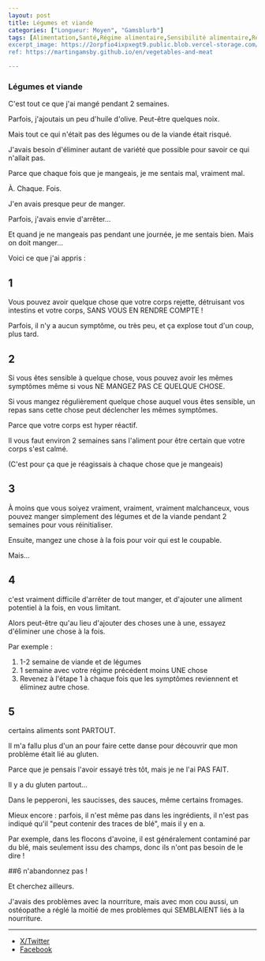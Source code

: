 ```yaml
---
layout: post
title: Légumes et viande
categories: ["Longueur: Moyen", "Gamsblurb"]
tags: [Alimentation,Santé,Régime alimentaire,Sensibilité alimentaire,Restrictions alimentaires,Problèmes de santé,Gluten,Régime d'élimination,Anxiété,Essais et erreurs,Isolement,Problèmes digestifs,Gamsblurb]
excerpt_image: https://2orpfio4ixpxegt9.public.blob.vercel-storage.com/blogPost/cm2551tnd00l6l80c9ag86pp5/preview-image-Pg7N3E4Mz7yogakkTyaxWsnV6XrlVw.webp
ref: https://martingamsby.github.io/en/vegetables-and-meat

---
```


### **Légumes et viande**

C'est tout ce que j'ai mangé pendant 2 semaines.

Parfois, j'ajoutais un peu d'huile d'olive.
Peut-être quelques noix.

Mais tout ce qui n'était pas des légumes ou de la viande était risqué.

J'avais besoin d'éliminer autant de variété que possible pour savoir ce qui n'allait pas.

Parce que chaque fois que je mangeais, je me sentais mal, vraiment mal.

À.
Chaque.
Fois.

J'en avais presque peur de manger.

Parfois, j'avais envie d'arrêter...

Et quand je ne mangeais pas pendant une journée, je me sentais bien. Mais on doit manger...

Voici ce que j'ai appris :

## 1
Vous pouvez avoir quelque chose que votre corps rejette, détruisant vos intestins et votre corps, SANS VOUS EN RENDRE COMPTE !

Parfois, il n'y a aucun symptôme, ou très peu, et ça explose tout d'un coup, plus tard.

## 2
Si vous êtes sensible à quelque chose, vous pouvez avoir les mêmes symptômes même si vous NE MANGEZ PAS CE QUELQUE CHOSE.

Si vous mangez régulièrement quelque chose auquel vous êtes sensible, un repas sans cette chose peut déclencher les mêmes symptômes.

Parce que votre corps est hyper réactif.

Il vous faut environ 2 semaines sans l'aliment pour être certain que votre corps s'est calmé.

(C'est pour ça que je réagissais à chaque chose que je mangeais)

## 3
À moins que vous soiyez vraiment, vraiment, vraiment malchanceux, vous pouvez manger simplement des légumes et de la viande pendant 2 semaines pour vous réinitialiser.

Ensuite, mangez une chose à la fois pour voir qui est le coupable.

Mais...

## 4
c'est vraiment difficile d'arrêter de tout manger, et d'ajouter une aliment potentiel à la fois, en vous limitant.

Alors peut-être qu'au lieu d'ajouter des choses une à une, essayez d'éliminer une chose à la fois.

Par exemple :

1. 1-2 semaine de viande et de légumes
2. 1 semaine avec votre régime précédent moins UNE chose
3. Revenez à l'étape 1 à chaque fois que les symptômes reviennent et éliminez autre chose.

## 5
certains aliments sont PARTOUT.

Il m'a fallu plus d'un an pour faire cette danse pour découvrir que mon problème était lié au gluten.

Parce que je pensais l'avoir essayé très tôt, mais je ne l'ai PAS FAIT.

Il y a du gluten partout...

Dans le pepperoni, les saucisses, des sauces, même certains fromages.

Mieux encore : parfois, il n'est même pas dans les ingrédients, il n'est pas indiqué qu'il "peut contenir des traces de blé", mais il y en a.

Par exemple, dans les flocons d'avoine, il est généralement contaminé par du blé, mais seulement issu des champs, donc ils n'ont pas besoin de le dire !

##6
n'abandonnez pas !

Et cherchez ailleurs.

J'avais des problèmes avec la nourriture, mais avec mon cou aussi, un ostéopathe a réglé la moitié de mes problèmes qui SEMBLAIENT liés à la nourriture.

---

- [X/Twitter](https://x.com/MartinGamsby/status/1845096651364372717)
- [Facebook](https://www.facebook.com/share/8ELGj9SpqtZESgDz/)

